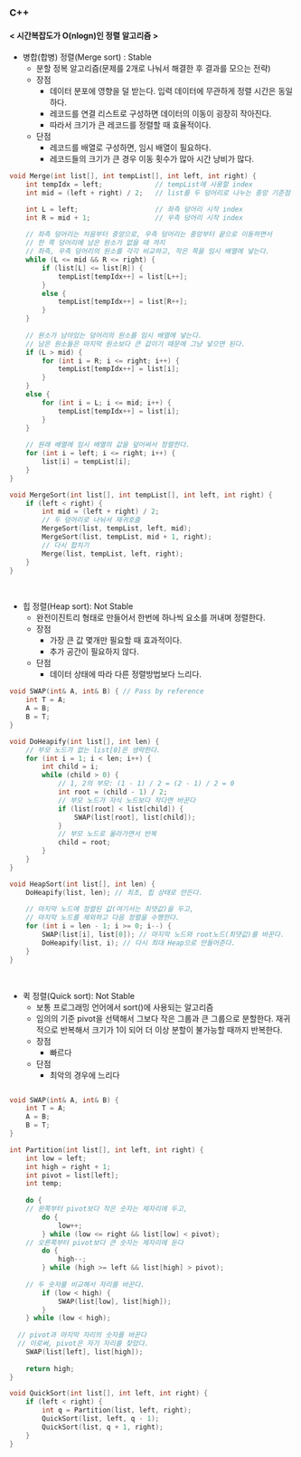### C++
#### < 시간복잡도가 O(nlogn)인 정렬 알고리즘 >
- 병합(합병) 정렬(Merge sort) : Stable
  - 분할 정복 알고리즘(문제를 2개로 나눠서 해결한 후 결과를 모으는 전략)
  - 장점
    - 데이터 분포에 영향을 덜 받는다. 입력 데이터에 무관하게 정렬 시간은 동일하다.
    - 레코드를 연결 리스트로 구성하면 데이터의 이동이 굉장히 작아진다.
    - 따라서 크기가 큰 레코드를 정렬할 때 효율적이다.
  - 단점
    - 레코드를 배열로 구성하면, 임시 배열이 필요하다.
    - 레코드들의 크기가 큰 경우 이동 횟수가 많아 시간 낭비가 많다.
```cpp
void Merge(int list[], int tempList[], int left, int right) {
	int tempIdx = left;             // tempList에 사용할 index
	int mid = (left + right) / 2;   // list를 두 덩어리로 나누는 중앙 기준점

	int L = left;                   // 좌측 덩어리 시작 index
	int R = mid + 1;                // 우측 덩어리 시작 index
	
    // 좌측 덩어리는 처음부터 중앙으로, 우측 덩어리는 중앙부터 끝으로 이동하면서
    // 한 쪽 덩어리에 남은 원소가 없을 때 까지 
    // 좌측, 우측 덩어리의 원소를 각각 비교하고, 작은 쪽을 임시 배열에 넣는다.
	while (L <= mid && R <= right) {
		if (list[L] <= list[R]) {
			tempList[tempIdx++] = list[L++];
		}
		else {
			tempList[tempIdx++] = list[R++];
		}
	}
	
    // 원소가 남아있는 덩어리의 원소를 임시 배열에 넣는다.
    // 남은 원소들은 마지막 원소보다 큰 값이기 때문에 그냥 넣으면 된다.
	if (L > mid) {
		for (int i = R; i <= right; i++) {
			tempList[tempIdx++] = list[i];
		}
	}
	else {
		for (int i = L; i <= mid; i++) {
			tempList[tempIdx++] = list[i];
		}
	}
	
    // 원래 배열에 임시 배열의 값을 덮어써서 정렬한다.
	for (int i = left; i <= right; i++) {
		list[i] = tempList[i];
	}
}

void MergeSort(int list[], int tempList[], int left, int right) {
	if (left < right) {
		int mid = (left + right) / 2;
        // 두 덩어리로 나눠서 재귀호출
		MergeSort(list, tempList, left, mid);
		MergeSort(list, tempList, mid + 1, right);
        // 다시 합치기
		Merge(list, tempList, left, right);
	}
}
```

<br>

- 힙 정렬(Heap sort): Not Stable
  - 완전이진트리 형태로 만들어서 한번에 하나씩 요소를 꺼내며 정렬한다.
  - 장점
    - 가장 큰 값 몇개만 필요할 때 효과적이다.
    - 추가 공간이 필요하지 않다.
  - 단점
    - 데이터 상태에 따라 다른 정렬방법보다 느리다.
```cpp
void SWAP(int& A, int& B) { // Pass by reference
	int T = A;
	A = B;
	B = T;
}

void DoHeapify(int list[], int len) {
	// 부모 노드가 없는 list[0]은 생략한다.
	for (int i = 1; i < len; i++) {
		int child = i;
		while (child > 0) { 
			// 1, 2의 부모: (1 - 1) / 2 = (2 - 1) / 2 = 0
			int root = (child - 1) / 2;
			// 부모 노드가 자식 노드보다 작다면 바꾼다
			if (list[root] < list[child]) {
				SWAP(list[root], list[child]);
			}
			// 부모 노드로 올라가면서 반복
			child = root;
		}
	}
}

void HeapSort(int list[], int len) {
	DoHeapify(list, len); // 최초, 힙 상태로 만든다.
	
	// 마지막 노드에 정렬된 값(여기서는 최댓값)을 두고,
	// 마지막 노드를 제외하고 다음 정렬을 수행한다.
	for (int i = len - 1; i >= 0; i--) {
		SWAP(list[i], list[0]); // 마지막 노드와 root노드(최댓값)를 바꾼다.
		DoHeapify(list, i); // 다시 최대 Heap으로 만들어준다.
	}
}
```

<br>

- 퀵 정렬(Quick sort): Not Stable
  - 보통 프로그래밍 언어에서 sort()에 사용되는 알고리즘
  - 임의의 기준 pivot을 선택해서 그보다 작은 그룹과 큰 그룹으로 분할한다. 재귀적으로 반복해서 크기가 1이 되어 더 이상 분할이 불가능할 때까지 반복한다.
  - 장점
    - 빠르다
  - 단점
    - 최악의 경우에 느리다

```cpp

void SWAP(int& A, int& B) {
	int T = A;
	A = B;
	B = T;
}

int Partition(int list[], int left, int right) {
	int low = left;
	int high = right + 1;
	int pivot = list[left];
	int temp;
	
	do {
    // 왼쪽부터 pivot보다 작은 숫자는 제자리에 두고,
		do {
			low++;
		} while (low <= right && list[low] < pivot);
    // 오른쪽부터 pivot보다 큰 숫자는 제자리에 둔다
		do {
			high--;
		} while (high >= left && list[high] > pivot);
		
    // 두 숫자를 비교해서 자리를 바꾼다. 
		if (low < high) {
			SWAP(list[low], list[high]);
		}
	} while (low < high);
	
  // pivot과 마지막 자리의 숫자를 바꾼다
  // 이로써, pivot은 자기 자리를 찾았다.
	SWAP(list[left], list[high]);
	
	return high;
}

void QuickSort(int list[], int left, int right) {
	if (left < right) {
		int q = Partition(list, left, right);
		QuickSort(list, left, q - 1);
		QuickSort(list, q + 1, right);
	}
}

```